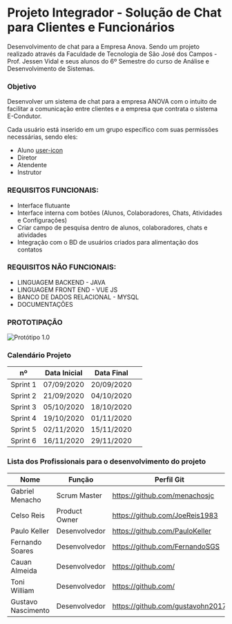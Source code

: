 # Projeto Integrador - Solução de Chat para Clientes e Funcionários

Desenvolvimento de chat para a Empresa Anova. Sendo um projeto realizado através da Faculdade de Tecnologia de São José dos Campos - Prof. Jessen Vidal e seus alunos do 6º Semestre do curso de Análise e Desenvolvimento de Sistemas.


### Objetivo


Desenvolver um sistema de chat para a empresa ANOVA com o intuito de facilitar a comunicação entre clientes e a empresa que contrata o sistema E-Condutor.

Cada usuário está inserido em um grupo específico com suas permissões necessárias, sendo eles:


* Aluno [user-icon](https://www.pngmart.com/files/10/User-Account-Person-PNG-File.png)
* Diretor
* Atendente
* Instrutor



### REQUISITOS FUNCIONAIS:


* Interface flutuante
* Interface interna com botões (Alunos, Colaboradores, Chats, Atividades e Configurações)
* Criar campo de pesquisa dentro de alunos, colaboradores, chats e atividades
* Integração com o BD de usuários criados para alimentação dos contatos


### REQUISITOS NÃO FUNCIONAIS:

* LINGUAGEM BACKEND - JAVA
* LINGUAGEM FRONT END - VUE JS
* BANCO DE DADOS RELACIONAL - MYSQL
* DOCUMENTAÇÕES


### PROTOTIPAÇÃO


![Protótipo 1.0](https://github.com/FatecSJC-PI-Time10/documentos/blob/master/Web%201920%20%E2%80%93%201.png)


### Calendário Projeto



| nº        |  Data Inicial |  Data Final |   |   
|---|---|---|---|
|Sprint 1   | 07/09/2020 | 20/09/2020     |   |   
|Sprint 2   | 21/09/2020 | 04/10/2020     |   |   
|Sprint 3   | 05/10/2020 | 18/10/2020     |   |   
|Sprint 4   | 19/10/2020 | 01/11/2020     |   |  
|Sprint 5   | 02/11/2020 | 15/11/2020     |   |   
|Sprint 6   | 16/11/2020 | 29/11/2020     |   |  


### Lista dos Profissionais para o desenvolvimento do projeto



| Nome        |  Função |  Perfil Git |   |   
|---|---|---|---|
|Gabriel Menacho  | Scrum Master| https://github.com/menachosjc    |   |   
|Celso Reis  | Product Owner | https://github.com/JoeReis1983    |   |   
|Paulo Keller  | Desenvolvedor| https://github.com/PauloKeller    |   |   
|Fernando Soares  | Desenvolvedor | https://github.com/FernandoSGS     |   |  
|Cauan Almeida | Desenvolvedor | https://github.com/     |   |   
|Toni William  | Desenvolvedor | https://github.com/    |   |  
|Gustavo Nascimento  | Desenvolvedor | https://github.com/gustavohn2017     |   |  
